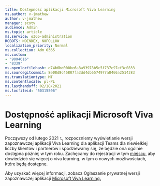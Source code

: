 ```yaml
---
title: Dostępność aplikacji Microsoft Viva Learning
ms.author: v-jmathew
author: v-jmathew
manager: scotv
audience: Admin
ms.topic: article
ms.service: o365-administration
ROBOTS: NOINDEX, NOFOLLOW
localization_priority: Normal
ms.collection: Adm_O365
ms.custom:
- "9004616"
- "8339"
ms.openlocfilehash: d74b6bd000be6a8a93978b5e5f737e97ef3c0833
ms.sourcegitcommit: 8e08d8c45807fa3dd4db6574977a8466a2514383
ms.translationtype: MT
ms.contentlocale: pl-PL
ms.lasthandoff: 02/18/2021
ms.locfileid: "50315506"
---
```

# <a name="microsoft-viva-learning-availability"></a>Dostępność aplikacji Microsoft Viva Learning

Począwszy od lutego 2021 r., rozpoczniemy wyświetlanie wersji zapoznawczej aplikacji Viva Learning dla aplikacji Teams dla niewielkiej liczby klientów i partnerów i spodziewamy się, że będzie ona ogólnie dostępna później w tym roku. Zachęcamy do rejestracji w tym [miejscu,](https://aka.ms/VivaLearningSignup) aby dowiedzieć się więcej o viva learning, w tym o nowych możliwościach, które będą dostępne.

Aby uzyskać więcej informacji, zobacz Ogłaszanie prywatnej wersji zapoznawczej aplikacji [Microsoft Viva Learning.](https://techcommunity.microsoft.com/t5/microsoft-viva-blog/announcing-microsoft-viva-learning-private-preview/ba-p/2107023)
